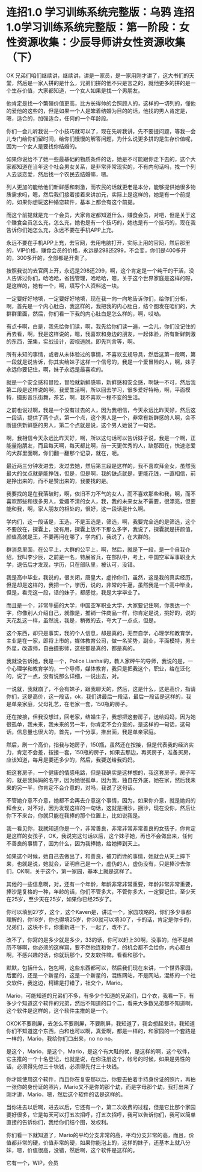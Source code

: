 # 连招1.0  学习训练系统完整版：乌鸦 连招1.0学习训练系统完整版：第一阶段：女性资源收集：少辰导师讲女性资源收集（下）

OK 兄弟们咱们继续讲，继续讲，讲是一家员，是一家用刚才讲了，这大书们的天堂，然后是一家人拼的是什么，兄弟们拼的他不只是言之的，就他更多的拼的是一个生存价值，大家都知道，一个女人如果是找一个男朋友。

他肯定是找一个繁殖价值更高，比方长得帅的会照顾人的，这样的一切列的，懂他的爱他的这些的，但是如果一个人是笨着结婚为目的的话，他找的男人肯定是，嗯，适合的，加强适合，任何的一个年龄段。

你们一会儿听我说一个小技巧就可以了，现在先听我讲，先不要提问题，等我一会儿专门给你们留时间，给你们慢慢的解答问题，为什么说更多拼的是生存价值呢，因为一个女人是要找你结婚的。

如果你说给不了她一些最基础的物质条件的话，她是不可能跟你走下去的，这个大家都知道在当年这个社会男女关系，是非常非常现实的，不有内句话吗，找一个列人去谈恋爱，然后找一个农民去结婚嘛，嗯。

列人更加的能给他们新鲜感和刺激，而农民的话就更老是本分，能够提供她很多物质需求吗，嗯，然后我们接着接着来讲加元，实际上是这样的，她是有一个前提的，如果你想玩这种婚恋软件，基本上都会有这个前提。

而这个前提就是充一个会员，大家肯定都知道什么，赚食会员，对吧，但是关于这个赚食会员怎么充，怎么充，她也是有一个技巧的，她也是有一个技巧的，现在我告诉你们她怎么充，永远不要在手机APP上充。

永远不要在手机APP上充，去官网，去用电脑打开，实际上用的官网，然后那里的，VIP价格，赚食会员的价格，永远是298还299，不会变，你们是400多开的，300多开的，全部都是开贵了。

按照我说的去官网上开，永远是298还299，啊，这个肯定是一个纯干的干活，没人告诉过你们，哈哈哈，省钱管理，哈哈哈，嗯，关于这个世界家庭是这样的呀，是这样的，她有一个，啊，填写个人资料这一块。

一定要好好地填，一定要好好地填，现在我一向一向地告诉你们，给你们分析，啊，首先是一个内心肚白，我这样的，我把我的内心肚白，结个图发在咱们的，大群群里面，然后，你们看一下我的内心肚白是怎么样的，啊，哎呦。

有点卡啊，白是，我先给你们读，啊，我先给你们读一遍，一会儿，你们没记住的再去看，啊，我是这样说的，嗯，我喜欢和身边的朋友，一起体验，所有新鲜刺激的东西，笼集，实战设计，密视逃脱，即先判言等，啊。

所有未知的事情，或者从未体验过的事情，不喜欢玄规导具，然后这第一段啊，第一段就是说告诉，你其实给妹子这样一个信号的，我是一个爱冒险的人，啊，妹子永远你要记住，啊，妹子永远是最喜欢的。

就是一个安全感和冒险，冒险就新鲜感嘛，新鲜感和安全感，啊缺一不可，然后我第二段是这样说的啊，我爱生活啊，所以回去学习，很多爱好特畅，啊，平面模特，摄影音乐街舞，茶艺，啊，我不喜欢一程不变的生活。

之前也说过啊，我是一个没有过去的人，因为我相信，今天永远比昨天好，然后这一段话，提供了两个点，第一个点，这个男人是一个，非常有新鲜感的人啊，会不断提供新鲜感的男人，第二个点就是说，这个男人她说了一句话。

啊，我相信今天永远比昨天好，啊，所以这句话可以告诉妹子说，我是一个啊，正能量抱朋友，而且每天啊，每天都比啊，前一天更优秀的人，缺那图在，快速恋爱的大群里面啊，你们翻一翻那个记录，就在，呃。

最近两三分钟发进去，发过去她，然后第三段是这样的，我不喜欢拜金女，虽然我最大的优点就是能挣钱，但是，但是啊，我的缺点就是，更能花钱，一直相信，前是挣出来的，而不是赞出来的，我要找的是。

我要找的是在我落破时，啊，依旧不力不气的女人，而不喜欢那些和我，啊，而不喜欢那些和很多男人，爱媚不清的女人，我，我的未来女友不需要，很漂亮，但要能和我，啊，家人朋友的相处的，很好，这一段话是什么啊。

学内们，这一段话是，玉选，不是玉选是，筛选，啊，我要完全选的是筛选，这个不要放在，探囊上，没有用，探囊上放不下那么多字，我说了，探囊就是拼颜值，颜值高就是王，不要再问在哪了，学内们，我说了，在大群的。

群消息里面，在公平上，大群的公平上，啊，然后，就是下一段，是一个自我介绍，我叫李少辰，之前是一名，特展省兵，在部队中，考上，中国空军军事职业大学，退伍后才发现，学历，只在部队里，被认可，没错。

我是高中毕业，我说的，很关闭，唐皇大，虚拎你们，虽然，这是我的真实经历，但是却是这样的，我把一个，学历，说的，非常的牛逼，虽然我是一个高中毕业，但是，看完这一段，话的妹子，都感觉，我是大学毕业了。

而且是一个，非常牛逼的大学，中国空军职业大学，大家要记住啊，你表达一个字，你像别人介绍自己，就像是，推销一件商品一样，你肯定是说，挑好的，说的天花乱这一样，虽然说，我是，稍微的去，夸大了一点点，但是。

这个东西，却只是事实，我的个人信息，却是真的，无奈自学，心理学和教育学，主业是在一家，即将上市的，媒体教育公司，做一名奖势，副业，平面模特，男士外星，改造师，自由摄影师，这些都是真的，都是真的。

我就没告诉她，我是一个，Police Lianhai的，教人家砰牛的导师，我说的是，一个心理学和教育学的，一个导师，媒体教育，我只是把我这个，职业，给在泛化的，说了一点，没有说那么详细，一说出去，对。

一说就，我就崩了，不会有妹子，跟我聊天的，然后，这是什么，这是高价，指请你们，这是高价，这一段话，ok，我们讲最后一段话，最后一段话是这样的，我是单亲家庭，父母礼艺，在老家一套，150瓶的房子。

还在按接，但我没想过，回老家，结婚生子，我想把这套房子，送给妈妈，因为她很孤单，我未来，我未来的另一半，你肯定不会介意的，是这样的一句话，这句话，信息量也很大的，首先，一个分享，推出面，我是单亲家庭。

然后，刷一个高价，指我与她房子，150瓶，虽然还在按接，但是代表我的经济实力，肯定不会差，按接一套，150瓶的房子，如果去那边，再买房子，准备买房，应该知道，每月是要还多少的，然后，我要送给我妈妈。

把这套房子，一个健康的情感电路，但是我确实是这样想的，我这套房子，房子写的，就是我妈妈的名字，因为她很孤单，因为我，独自在外底，她在家，然后我未来的另一半，你肯定不会介意的，对吗，我说了这句话。

不管她介意不介意，她都不会再去介意这个事情，因为，如果你介意，就是她妈的拜金女，对不对，因为发现这样的一句话，这就是捆沙，捆沙，现在没你，然后让你下不来台，你就只能在我捧的那个位置上，比如说我是。

我一看见你，我就知道你是一个，非常善良，非常非常非常善良的女孩子，你肯定是这样的女孩子，OK，我说完这句话以后，这个妹子她，再也不会做出来，任何不善良的事情了，因为什么，因为我捧她，给她捧到天上。

如果这个时候，她自己去做出了，和善良，被刀而馋的事情，她就会从天上摔下来，也就是说，她就会，证明自己是一个，虚伪的人，虚伪没有，只是捧沙去你们，OK啊，关于这个，第一家园，基本上就是这样了。

其他的一些信息啊，对，还有一个年龄，年龄非常非常重要，年龄非常非常重要，捧沙是复格的一种，年龄的话，你们不管多大，不管你多大，一定要记住，至少天在25岁，至少天在25岁，如果你已经25岁了。

你可以填到27岁，这个，这个Kaven是，讲过一个，家园攻略的，你们多少事都理解的，你18岁，你也得填25岁，你30就可以填30了，卡的话，肯定是你卡的，兄弟们，这块不卡，你重新进一下，一起了，改不了。

改不了，你寫的是多少就是多少，33的话，你可以赶上30啊，没事的，他不是越历不够啊，你必须的这样寫，要不然他连和你了，的机会都不会给你，内心都白啊，不感兴趣的话，你就玩那个，交友软件嘛，看看和那个。

默默，包括什么，包包啊，这些东西都可以，然后我们现在来讲，一个世界家园，后面的，还是一个新星的，这是一个新星的，混练网站，不是网站，混练的一个社交软件，我这边，柯建是打错了，社交个，Mario。

Mario，可能知道的兄弟们不多，有多少个知道的兄弟们，口个衣，我看一下，有多少个知道这个软件的兄弟，然后不知道的口个二，看来大多数兄弟都不知道啊，这个软件是这样的，这个软件主推的是一个。

OKOK不要刷屏，去怎么不要刷屏，不要刷屏，我知道了，我会想起来讲，我知道你们不知道这个东西，白和也可以啊，真爱啊，都是一样的，和家园的一个套路是一样的，Mario，我给你们口出来，no no no。

是这个，Mario，是这个，Mario，是这个有大鞋的优，是这样的啊，这个软件，它主推的一个十名登记，也就是说，在你注册这个，帐号的时候，如果是男性的话，必须得先付三十块钱，必须得先付三十块钱。

你才能使用这个软件，而且你在复安那以后，你要去拍着手持身份证的照片，再拍一张你的身份证的照片，Mario又不是你的那个幼，而是字母那个幼，我打出来了刚才讲，Mario，嗯，然后这个软件的话是这样的。

当你进去以后啊，进去以后，它还有一个，第二次收费的过程，但是它比那个家园要好很多，它是每天可以打五次招呼，打五次招呼，我可以告诉你们，我可以简单直接的告诉你们，我给你们结个图，发权利。

你们看一下就知道了，Mario的平均分支非常的高，平均分支非常的高，而且，价值都非常的硬，价值非常的硬，如果你能泡上的，这样的妹子，还基本上就八分妹，嗯，价值很高，没错，然后啊，这个软件是这样的。

它有一个，WIP，会员
